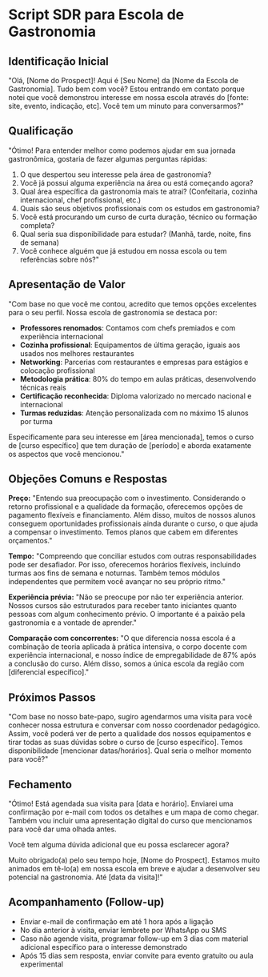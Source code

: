 # Script SDR para Escola de Gastronomia

## Identificação Inicial

"Olá, [Nome do Prospect]! Aqui é [Seu Nome] da [Nome da Escola de Gastronomia]. Tudo bem com você? Estou entrando em contato porque notei que você demonstrou interesse em nossa escola através do [fonte: site, evento, indicação, etc]. Você tem um minuto para conversarmos?"

## Qualificação

"Ótimo! Para entender melhor como podemos ajudar em sua jornada gastronômica, gostaria de fazer algumas perguntas rápidas:

1. O que despertou seu interesse pela área de gastronomia?
2. Você já possui alguma experiência na área ou está começando agora?
3. Qual área específica da gastronomia mais te atrai? (Confeitaria, cozinha internacional, chef profissional, etc.)
4. Quais são seus objetivos profissionais com os estudos em gastronomia?
5. Você está procurando um curso de curta duração, técnico ou formação completa?
6. Qual seria sua disponibilidade para estudar? (Manhã, tarde, noite, fins de semana)
7. Você conhece alguém que já estudou em nossa escola ou tem referências sobre nós?"

## Apresentação de Valor

"Com base no que você me contou, acredito que temos opções excelentes para o seu perfil. Nossa escola de gastronomia se destaca por:

- **Professores renomados**: Contamos com chefs premiados e com experiência internacional
- **Cozinha profissional**: Equipamentos de última geração, iguais aos usados nos melhores restaurantes
- **Networking**: Parcerias com restaurantes e empresas para estágios e colocação profissional
- **Metodologia prática**: 80% do tempo em aulas práticas, desenvolvendo técnicas reais
- **Certificação reconhecida**: Diploma valorizado no mercado nacional e internacional
- **Turmas reduzidas**: Atenção personalizada com no máximo 15 alunos por turma

Especificamente para seu interesse em [área mencionada], temos o curso de [curso específico] que tem duração de [período] e aborda exatamente os aspectos que você mencionou."

## Objeções Comuns e Respostas

**Preço:**
"Entendo sua preocupação com o investimento. Considerando o retorno profissional e a qualidade da formação, oferecemos opções de pagamento flexíveis e financiamento. Além disso, muitos de nossos alunos conseguem oportunidades profissionais ainda durante o curso, o que ajuda a compensar o investimento. Temos planos que cabem em diferentes orçamentos."

**Tempo:**
"Compreendo que conciliar estudos com outras responsabilidades pode ser desafiador. Por isso, oferecemos horários flexíveis, incluindo turmas aos fins de semana e noturnas. Também temos módulos independentes que permitem você avançar no seu próprio ritmo."

**Experiência prévia:**
"Não se preocupe por não ter experiência anterior. Nossos cursos são estruturados para receber tanto iniciantes quanto pessoas com algum conhecimento prévio. O importante é a paixão pela gastronomia e a vontade de aprender."

**Comparação com concorrentes:**
"O que diferencia nossa escola é a combinação de teoria aplicada à prática intensiva, o corpo docente com experiência internacional, e nosso índice de empregabilidade de 87% após a conclusão do curso. Além disso, somos a única escola da região com [diferencial específico]."

## Próximos Passos

"Com base no nosso bate-papo, sugiro agendarmos uma visita para você conhecer nossa estrutura e conversar com nosso coordenador pedagógico. Assim, você poderá ver de perto a qualidade dos nossos equipamentos e tirar todas as suas dúvidas sobre o curso de [curso específico]. Temos disponibilidade [mencionar datas/horários]. Qual seria o melhor momento para você?"

## Fechamento

"Ótimo! Está agendada sua visita para [data e horário]. Enviarei uma confirmação por e-mail com todos os detalhes e um mapa de como chegar. Também vou incluir uma apresentação digital do curso que mencionamos para você dar uma olhada antes.

Você tem alguma dúvida adicional que eu possa esclarecer agora?

Muito obrigado(a) pelo seu tempo hoje, [Nome do Prospect]. Estamos muito animados em tê-lo(a) em nossa escola em breve e ajudar a desenvolver seu potencial na gastronomia. Até [data da visita]!"

## Acompanhamento (Follow-up)

- Enviar e-mail de confirmação em até 1 hora após a ligação
- No dia anterior à visita, enviar lembrete por WhatsApp ou SMS
- Caso não agende visita, programar follow-up em 3 dias com material adicional específico para o interesse demonstrado
- Após 15 dias sem resposta, enviar convite para evento gratuito ou aula experimental
